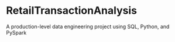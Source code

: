 # RetailTransactionAnalysis
A production-level data engineering project using SQL, Python, and PySpark
